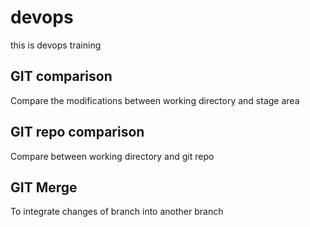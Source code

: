 # devops
this is devops training

## GIT comparison 

Compare the modifications between working directory and stage area

## GIT repo comparison 

Compare between working directory and git repo

## GIT Merge 

To integrate changes of branch into another branch
